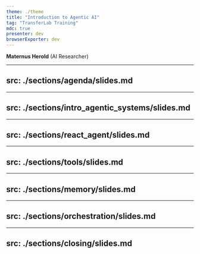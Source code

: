 ```yaml
---
theme: ./theme
title: "Introduction to Agentic AI"
tag: "TransferLab Training"
mdc: true
presenter: dev
browserExporter: dev
---
```



**Maternus Herold** <span class="font-light">(AI Researcher)</span><br/>


---
src: ./sections/agenda/slides.md
---

---
src: ./sections/intro_agentic_systems/slides.md
---

---
src: ./sections/react_agent/slides.md
---

---
src: ./sections/tools/slides.md
---

---
src: ./sections/memory/slides.md
---

---
src: ./sections/orchestration/slides.md
---

---
src: ./sections/closing/slides.md
---
